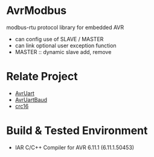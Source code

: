 # AvrModbus
modbus-rtu protocol library for embedded AVR

- can config use of SLAVE / MASTER
- can link optional user exception function
- MASTER :: dynamic slave add, remove

# Relate Project
- [AvrUart](https://github.com/TimerOverflow/AvrUart)
- [AvrUartBaud](https://github.com/TimerOverflow/AvrUartBaud)
- [crc16](https://github.com/TimerOverflow/crc16)

# Build & Tested Environment
- IAR C/C++ Compiler for AVR 6.11.1 (6.11.1.50453)
